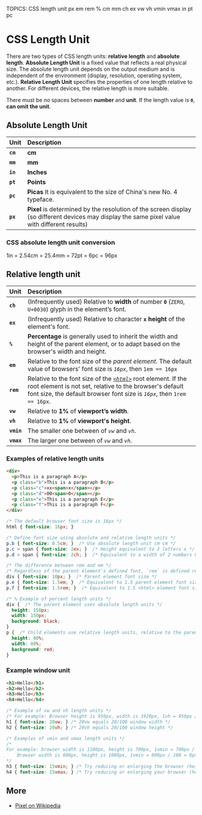 TOPICS: CSS length unit
        px
        em
        rem
        %
        cm
        mm
        ch
        ex
        vw
        vh
        vmin
        vmax
        in
        pt
        pc

# CSS Length Unit

There are two types of CSS length units: **relative length** and **absolute length**.
**Absolute Length Unit** is a fixed value that reflects a real physical size. The absolute length
unit depends on the output medium and is independent of the environment (display, resolution,
operating system, etc.). **Relative Length Unit** specifies the properties of one length relative
to another. For different devices, the relative length is more suitable.

There must be no spaces between **number** and **unit**. If the length value is **`0`**,
**can omit the unit**.

## Absolute Length Unit

| Unit | Description |
| :--- | :--- |
| **`cm`** | **cm** |
| **`mm`** | **mm** |
| **`in`** | **Inches** |
| **`pt`** | **Points** |
| **`pc`** | **Picas** It is equivalent to the size of China's new No. 4 typeface. |
| **`px`** | **Pixel** is determined by the resolution of the screen display (so different devices may display the same pixel value with different results) |

### CSS absolute length unit conversion

1in = 2.54cm = 25.4mm = 72pt = 6pc = 96px

## Relative length unit

| Unit | Description |
| :--- | :--- |
| **`ch`** | (Infrequently used) Relative to **width** of number **`0`** (`ZERO`, `U+0030`) glyph in the element’s font. |
| **`ex`** | (Infrequently used) Relative to character **`x`** **height** of the element's font. |
| **`%`** | **Percentage** is generally used to inherit the width and height of the parent element, or to adapt based on the browser's width and height. |
| **`em`** | Relative to the font size of the *parent element*. The default value of browsers' font size is *`16px`*, then `1em == 16px` |
| **`rem`** | Relative to the font size of the [*`<html>`*](/en/webfrontend/<html>) root element. If the root element is not set, relative to the browser's default font size, the default browser font size is *`16px`*, then `1rem == 16px`.|
| **`vw`** | Relative to **1%** of **viewport’s width**. |
| **`vh`** | Relative to **1%** of **viewport's height**. |
| **`vmin`** | The smaller one between of *`vw`* and *`vh`*. |
| **`vmax`** | The larger one between of *`vw`* and *`vh`*. |

### Examples of relative length units

```html
<div>
  <p>This is a paragraph A</p>
  <p class="b">This is a paragraph B</p>
  <p class="c">xx<span>x</span></p>
  <p class="d">00<span>0</span></p>
  <p class="e">This is a paragraph E</p>
  <p class="f">This is a paragraph F</p>
</div>
```

```css
/* The default browser font size is 16px */
html { font-size: 16px; }

/* Define font size using absolute and relative length units */
p.b { font-size: 0.5cm; }  /* Use absolute length unit cm cm */
p.c > span { font-size: 2ex; }  /* Height equivalent to 2 letters x */
p.d > span { font-size: 2ch; }  /* Equivalent to a width of 2 numbers 0 */

/* The difference between rem and em */
/* Regardless of the parent element's defined font, `rem` is defined relative to the <html> root element */
div { font-size: 10px; }  /* Parent element font size */
p.e { font-size: 1.5em; }  /* Equivalent to 1.5 parent element font size, ie 1.5 x 10px = 15px (1em = 10px) */
p.f { font-size: 1.5rem; }  /* Equivalent to 1.5 <html> element font sizes, ie 1.5 x 16px = 24px (1rem = 16px) */

/* % Example of percent length units */
div {  /* The parent element uses absolute length units */
  height: 150px;
  width: 150px;
  background: black;
}
p {  /* Child elements use relative length units, relative to the parent element */
  height: 80%;
  width: 80%;
  background: red;
}
```

### Example window unit

```html
<h1>Hello</h1>
<h2>Hello</h2>
<h3>Hello</h3>
<h4>Hello</h4>
```

```css
/* Example of vw and vh length units */
/* For example: Browser height is 950px, width is 1920px, 1vh = 950px / 100 = 9.5px, 1vw = 1920px / 100 = 19.2px. */
h1 { font-size: 20vw; } /* 20vw equals 20/100 window width */
h2 { font-size: 20vh; } /* 20vh equals 20/100 window height */

/* Examples of vmin and vmax length units */
/*
For example: browser width is 1100px, height is 700px, 1vmin = 700px / 100 = 7px, 1vmax = 1100/100 = 11px.
    Browser width is 800px, height is 1080px, 1vmin = 800px / 100 = 8px, 1vmax = 1080px / 100 = 10.8px
*/
h3 { font-size: 15vmin; } /* Try reducing or enlarging the browser (height and width) to see how h3's font size changes. */
h4 { font-size: 15vmax; } /* Try reducing or enlarging your browser (height and width) to see how h4's font size changes. */
```

## More

- [Pixel on Wikipedia](https://en.wikipedia.org/wiki/Pixel)

